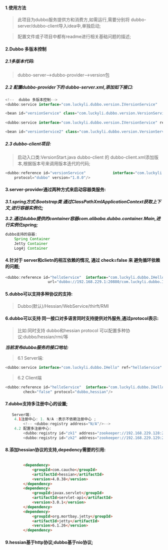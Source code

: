 #### 1.使用方法

> 此项目为dubbo服务提供方和消费方,如需运行,需要分别将 dubbo-server/dubbo-client导入idea中,单独启动;

> 配置文件或子项目中都有readme进行相关基础问题的描述;

#### 2.Dubbo 多版本控制

##### 2.1多版本代码:

> dubbo-server-->dubbo-provider-->version包

#####  2.2 配置dubbo-provider下的 dubbo-server.xml,添加如下接口:

```java
<!--  dubbo 多版本控制-->
<dubbo:service interface="com.luckyli.dubbo.version.IVersionService" 		        ref="versionService" protocol="dubbo" registry="zk1" version="1.0.0"/>

<bean id="versionService" class="com.luckyli.dubbo.version.VersionServiceImpl"/>
    
<dubbo:service interface="com.luckyli.dubbo.version.IVersionService" ref="versionService2" protocol="dubbo" registry="zk1" version="2.0.0"/>

<bean id="versionService2" class="com.luckyli.dubbo.version.VersionServiceImpl2"/>
```

#####  2.3 dubbo-client项目:

>   启动入口类:VersionStart.java
>   dubbo-client 的 dubbo-client.xml添加版本,根据版本号来调用版本迭代的代码;

```java
<dubbo:reference id="versionService"      		interface="com.luckyli.dubbo.version.IVersionService"  
    protocol="dubbo" version="1.0.0"/>
```

#### 3.server-provider通过两种方式来启动容器类服务:

***3.1.spring方式:Bootstrap类 通过ClassPathXmlApplicationContext获取上下文,进行容器实例化;***

***3.2.通过dubbo提供的container容器com.alibaba.dubbo.container.Main,进行实例化spring;***

```Java
dubbo支持的容器:
	Spring Container
	Jetty Container
 	Log4j Container
```

#### 4.针对于 server和clietn的相互依赖的情况, 通过 check=false 来 避免循环依赖的问题;

 ```java
<dubbo:reference id="helloService"  interface="com.luckyli.dubbo.IHello" 
                    url="dubbo://192.168.229.1:20880/com.luckyli.dubbo.IHello" check="false"/>
 ```

#### 5.dubbo可以支持多种协议的支持:

> Dubbo(默认)/Hessian/WebService/thirft/RMI



#### 6.dubbo可以支持 同一接口对多语言同时支持提供对外服务,通过protocol表示:

> 比如:同时支持 dubbo和hessian
> protocol 可以配置多种协议:dubbo/hessian/rmi/等 

***当前发布dubbo服务的接口地址:***

> 6.1 Server端:

```java
<dubbo:service interface="com.luckyli.dubbo.IHello" ref="helloService"     protocol="dubbo,hessian" registry="zk1"/>
```

>  6.2 Client端

```java
<dubbo:reference id="helloService"  interface="com.luckyli.dubbo.IHello" url="dubbo://192.168.229.1:20880/com.luckyli.dubbo.IHello"
        check="false" protocol="dubbo,hessian"/>
```

#### 7.dubbo支持多注册中心的设置;

```java
   Server端:
    4.1注册中心: 1. N/A :表示不依赖注册中心 ;
        <!-- <dubbo:registry address="N/A"/>-->
    4.2 配置多注册中心:
        <dubbo:registry id="zk1" address="zookeeper://192.168.229.128:2181"/>
        <dubbo:registry id="zk2" address="zookeeper://192.168.229.129:2181"/>
```

#### 8.添加hessian协议的支持,depedency需要的引用:

```html

        <dependency>
            <groupId>com.caucho</groupId>
            <artifactId>hessian</artifactId>
            <version>4.0.38</version>
        </dependency>
        <dependency>
            <groupId>javax.servlet</groupId>
            <artifactId>servlet-api</artifactId>
            <version>3.0.1</version>
        </dependency>
        <dependency>
            <groupId>org.mortbay.jetty</groupId>
            <artifactId>jetty</artifactId>
            <version>6.1.26</version>
        </dependency>
```

#### 9.hessian基于http协议;dubbo基于nio协议;

